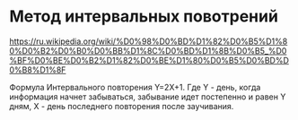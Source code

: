 # Метод интервальных повотрений

 https://ru.wikipedia.org/wiki/%D0%98%D0%BD%D1%82%D0%B5%D1%80%D0%B2%D0%B0%D0%BB%D1%8C%D0%BD%D1%8B%D0%B5_%D0%BF%D0%BE%D0%B2%D1%82%D0%BE%D1%80%D0%B5%D0%BD%D0%B8%D1%8F
 
 Формула Интервального повторения Y=2X+1.
 Где Y - день, когда информация начнет забываться, забывание идет постепенно и равен Y дням, 
 X - день последнего повторения после заучивания.
